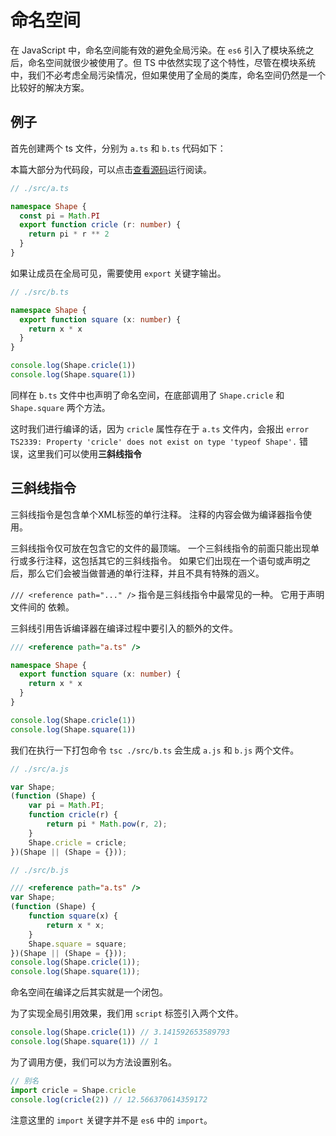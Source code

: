 # 命名空间

在 JavaScript 中，命名空间能有效的避免全局污染。在 `es6` 引入了模块系统之后，命名空间就很少被使用了。但 TS 中依然实现了这个特性，尽管在模块系统中，我们不必考虑全局污染情况，但如果使用了全局的类库，命名空间仍然是一个比较好的解决方案。

## 例子

首先创建两个 ts 文件，分别为 `a.ts` 和 `b.ts` 代码如下：

本篇大部分为代码段，可以点击[查看源码](https://github.com/dengwb1991/typescript-in-action/tree/master/base-typescript/third-typescript)运行阅读。

```ts
// ./src/a.ts

namespace Shape {
  const pi = Math.PI
  export function cricle (r: number) {
    return pi * r ** 2
  }
}
```

如果让成员在全局可见，需要使用 `export` 关键字输出。

```ts
// ./src/b.ts

namespace Shape {
  export function square (x: number) {
    return x * x
  }
}

console.log(Shape.cricle(1))
console.log(Shape.square(1))
```

同样在 `b.ts` 文件中也声明了命名空间，在底部调用了 `Shape.cricle` 和 `Shape.square` 两个方法。

这时我们进行编译的话，因为 `cricle` 属性存在于 `a.ts` 文件内，会报出 `error TS2339: Property 'cricle' does not exist on type 'typeof Shape'.` 错误，这里我们可以使用**三斜线指令**

## 三斜线指令

三斜线指令是包含单个XML标签的单行注释。 注释的内容会做为编译器指令使用。

三斜线指令仅可放在包含它的文件的最顶端。 一个三斜线指令的前面只能出现单行或多行注释，这包括其它的三斜线指令。 如果它们出现在一个语句或声明之后，那么它们会被当做普通的单行注释，并且不具有特殊的涵义。

`/// <reference path="..." />` 指令是三斜线指令中最常见的一种。 它用于声明文件间的 依赖。

三斜线引用告诉编译器在编译过程中要引入的额外的文件。

```ts
/// <reference path="a.ts" />

namespace Shape {
  export function square (x: number) {
    return x * x
  }
}

console.log(Shape.cricle(1))
console.log(Shape.square(1))
```

我们在执行一下打包命令 `tsc ./src/b.ts` 会生成 `a.js` 和 `b.js` 两个文件。

```js
// ./src/a.js

var Shape;
(function (Shape) {
    var pi = Math.PI;
    function cricle(r) {
        return pi * Math.pow(r, 2);
    }
    Shape.cricle = cricle;
})(Shape || (Shape = {}));

// ./src/b.js

/// <reference path="a.ts" />
var Shape;
(function (Shape) {
    function square(x) {
        return x * x;
    }
    Shape.square = square;
})(Shape || (Shape = {}));
console.log(Shape.cricle(1));
console.log(Shape.square(1));
```

命名空间在编译之后其实就是一个闭包。

为了实现全局引用效果，我们用 `script` 标签引入两个文件。

```js
console.log(Shape.cricle(1)) // 3.141592653589793
console.log(Shape.square(1)) // 1
```

为了调用方便，我们可以为方法设置别名。

```ts
// 别名
import cricle = Shape.cricle
console.log(cricle(2)) // 12.566370614359172
```

注意这里的 `import` 关键字并不是 `es6` 中的 `import`。